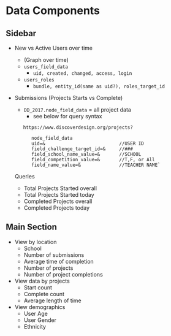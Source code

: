 # Data Components

## Sidebar
* New vs Active Users over time
    - (Graph over time)
    - `users_field_data` 
	    - `uid, created, changed, access, login`
    - `users_roles`
	    - `bundle, entity_id(same as uid?), roles_target_id`
    
 
* Submissions (Projects Starts vs Complete)
    - `DD_2017.node_field_data` = all project data
	    - see below for query syntax	
   	
	`	https://www.discoverdesign.org/projects?`

			node_field_data
			uid=& 							//USER ID
			field_challenge_target_id=& 	//###
			field_school_name_value=& 		//SCHOOL
			field_competition_value=& 		//T,F, or All
			field_name_value=& 				//TEACHER NAME`
	
	Queries
	
    - Total Projects Started overall
    - Total Projects Started today 
    - Completed Projects overall
    - Completed Projects today

## Main Section
* View by location
    - School
    - Number of submissions
    - Average time of completion
    - Number of projects
    - Number of project completions
* View data by projects
    - Start count
    - Complete count
    - Average length of time
* View demographics
    - User Age
    - User Gender
    - Ethnicity

